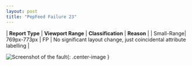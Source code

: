 ```yaml
---
layout: post
title: "PepFeed Failure 23"
---
```

| **Report Type** | **Viewport Range** | **Classification** | **Reason** |
| Small-Range| 769px-773px | FP | No significant layout change, just coincidental attribute labelling | 

![Screenshot of the fault](../../../assets/images/PepFeed/fault23/smallrangeWidth771.png){: .center-image }
